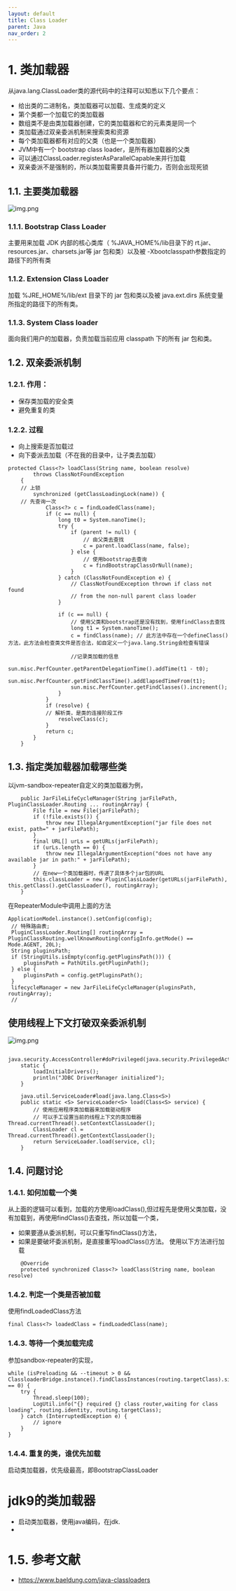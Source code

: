 ```yaml
---
layout: default
title: Class Loader
parent: Java
nav_order: 2
---
```


# 1. 类加载器

从java.lang.ClassLoader类的源代码中的注释可以知悉以下几个要点：

- 给出类的二进制名，类加载器可以加载、生成类的定义
- 第个类都一个加载它的类加载器
- 数组类不是由类加载器创建，它的类加载器和它的元素类是同一个
- 类加载通过双亲委派机制来搜索类和资源
- 每个类加载器都有对应的父类（也是一个类加载器）
- JVM中有一个 bootstrap class loader，是所有器加载器的父类
- 可以通过ClassLoader.registerAsParallelCapable来并行加载
- 双亲委派不是强制的，所以类加载需要具备并行能力，否则会出现死锁

## 1.1. 主要类加载器

![img.png](img/class_load_extend.png)

### 1.1.1. Bootstrap Class Loader

主要用来加载 JDK 内部的核心类库（ %JAVA_HOME%/lib目录下的 rt.jar、resources.jar、charsets.jar等 jar 包和类）以及被
-Xbootclasspath参数指定的路径下的所有类

### 1.1.2. Extension Class Loader

加载 %JRE_HOME%/lib/ext 目录下的 jar 包和类以及被 java.ext.dirs 系统变量所指定的路径下的所有类。

### 1.1.3. System Class loader

面向我们用户的加载器，负责加载当前应用 classpath 下的所有 jar 包和类。

## 1.2. 双亲委派机制

### 1.2.1. 作用：

- 保存类加载的安全类
- 避免重复的类

### 1.2.2. 过程

- 向上搜索是否加载过
- 向下委派去加载（不在我的目录中，让子类去加载）

```text
protected Class<?> loadClass(String name, boolean resolve)
        throws ClassNotFoundException
    {
    // 上锁
        synchronized (getClassLoadingLock(name)) {
    // 先查询一次
            Class<?> c = findLoadedClass(name);
            if (c == null) {
                long t0 = System.nanoTime();
                try {
                    if (parent != null) {
                        // 由父类去查找
                        c = parent.loadClass(name, false);
                    } else {
                        // 使用bootstrap去查询
                        c = findBootstrapClassOrNull(name);
                    }
                } catch (ClassNotFoundException e) {
                    // ClassNotFoundException thrown if class not found
                    // from the non-null parent class loader
                }

                if (c == null) {
                    // 使用父类和bootstrap还是没有找到，使用findClass去查找
                    long t1 = System.nanoTime();
                    c = findClass(name); // 此方法中存在一个defineClass()方法，此方法会检查类文件是否合法，如自定义一个java.lang.String会检查有错误

                    //记录类加载的信息
                    sun.misc.PerfCounter.getParentDelegationTime().addTime(t1 - t0);
                    sun.misc.PerfCounter.getFindClassTime().addElapsedTimeFrom(t1);
                    sun.misc.PerfCounter.getFindClasses().increment();
                }
            }
            if (resolve) {
            // 解析类，是类的连接阶段工作
                resolveClass(c);
            }
            return c;
        }
    }
```

## 1.3. 指定类加载器加载哪些类

以jvm-sandbox-repeater自定义的类加载器为例，

```text
    public JarFileLifeCycleManager(String jarFilePath, PluginClassLoader.Routing ... routingArray) {
        File file = new File(jarFilePath);
        if (!file.exists()) {
            throw new IllegalArgumentException("jar file does not exist, path=" + jarFilePath);
        }
        final URL[] urLs = getURLs(jarFilePath);
        if (urLs.length == 0) {
            throw new IllegalArgumentException("does not have any available jar in path:" + jarFilePath);
        }
        // 在new一个类加载器时，传递了具体多个jar包的URL
        this.classLoader = new PluginClassLoader(getURLs(jarFilePath), this.getClass().getClassLoader(), routingArray);
    }
```

在RepeaterModule中调用上面的方法

```text
ApplicationModel.instance().setConfig(config);
 // 特殊路由表;
 PluginClassLoader.Routing[] routingArray = PluginClassRouting.wellKnownRouting(configInfo.getMode() == Mode.AGENT, 20L);
 String pluginsPath;
 if (StringUtils.isEmpty(config.getPluginsPath())) {
     pluginsPath = PathUtils.getPluginPath();
 } else {
     pluginsPath = config.getPluginsPath();
 }
 lifecycleManager = new JarFileLifeCycleManager(pluginsPath, routingArray);
 //
```

## 使用线程上下文打破双亲委派机制

![img.png](class_loader_jdbc_driver.png)

```
    java.security.AccessController#doPrivileged(java.security.PrivilegedAction<T>)
    static {
        loadInitialDrivers();
        println("JDBC DriverManager initialized");
    }
    
    java.util.ServiceLoader#load(java.lang.Class<S>)
    public static <S> ServiceLoader<S> load(Class<S> service) {
        // 使用应用程序类加载器来加载驱动程序
        // 可以手工设置当前的线程上下文的类加载器  Thread.currentThread().setContextClassLoader();
        ClassLoader cl = Thread.currentThread().getContextClassLoader();
        return ServiceLoader.load(service, cl);
    }
```

## 1.4. 问题讨论

### 1.4.1. 如何加载一个类

从上面的逻辑可以看到，加载的方使用loadClass(),但过程先是使用父类加载，没有加载到，再使用findClass()去查找，所以加载一个类，

- 如果要遵从委派机制，可以只重写findClass()方法，
- 如果是要破坏委派机制，是直接重写loadClass()方法。
  使用以下方法进行加载

```text
    @Override
    protected synchronized Class<?> loadClass(String name, boolean resolve) 
```

### 1.4.2. 判定一个类是否被加载

使用findLoadedClass方法

```text
final Class<?> loadedClass = findLoadedClass(name);
```

### 1.4.3. 等待一个类加载完成

参加sandbox-repeater的实现，

```text
while (isPreloading && --timeout > 0 && ClassloaderBridge.instance().findClassInstances(routing.targetClass).size() == 0) {
    try {
        Thread.sleep(100);
        LogUtil.info("{} required {} class router,waiting for class loading", routing.identity, routing.targetClass);
    } catch (InterruptedException e) {
        // ignore
    }
}
```

### 1.4.4. 重复的类，谁优先加载

启动类加载器，优先级最高，即BootstrapClassLoader

# jdk9的类加载器
- 启动类加载器，使用java编码，在jdk.
- 

# 1.5. 参考文献

- https://www.baeldung.com/java-classloaders